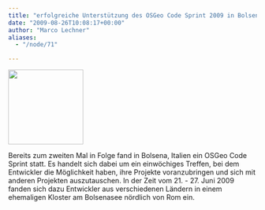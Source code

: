 ```yaml
---
title: "erfolgreiche Unterstützung des OSGeo Code Sprint 2009 in Bolsena"
date: "2009-08-26T10:08:17+00:00"
author: "Marco Lechner"
aliases:
  - "/node/71"

---
```


<dl class="fg_img_left">
<dt>
<img src="https://www.fossgis.de/w/images/d/d5/OSGeo_Hacking_Event_Bolsena_2009.jpg" width="152px" /></dt>
</dl>
<p>Bereits zum zweiten Mal in Folge fand in Bolsena, Italien ein OSGeo Code Sprint statt. Es handelt sich dabei um ein einwöchiges Treffen, bei dem Entwickler die Möglichkeit haben, ihre Projekte voranzubringen und sich mit anderen Projekten auszutauschen. In der Zeit vom 21. - 27. Juni 2009 fanden sich dazu Entwickler aus verschiedenen Ländern in einem ehemaligen Kloster am Bolsenasee nördlich von Rom ein.</a></p>
